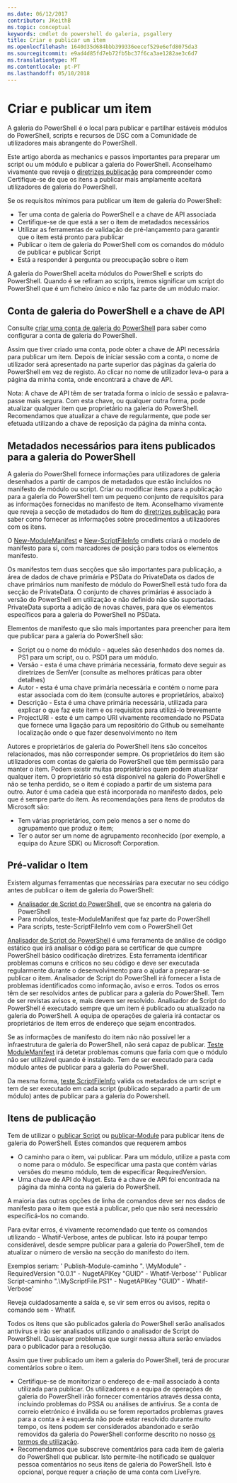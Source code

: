 ```yaml
---
ms.date: 06/12/2017
contributor: JKeithB
ms.topic: conceptual
keywords: cmdlet do powershell do galeria, psgallery
title: Criar e publicar um item
ms.openlocfilehash: 1640d35d684bbb399336eecef529e6efd8075da3
ms.sourcegitcommit: e9ad4d85fd7eb72fb5bc37f6ca3ae1282ae3c6d7
ms.translationtype: MT
ms.contentlocale: pt-PT
ms.lasthandoff: 05/10/2018
---
```

# <a name="creating-and-publishing-an-item"></a>Criar e publicar um item

A galeria do PowerShell é o local para publicar e partilhar estáveis módulos do PowerShell, scripts e recursos de DSC com a Comunidade de utilizadores mais abrangente do PowerShell.

Este artigo aborda as mechanics e passos importantes para preparar um script ou um módulo e publicar a galeria do PowerShell.
Aconselhamo vivamente que reveja o [diretrizes publicação](https://msdn.microsoft.com/en-us/powershell/gallery/psgallery/psgallery-PublishingGuidelines) para compreender como Certifique-se de que os itens a publicar mais amplamente aceitará utilizadores de galeria do PowerShell.

Se os requisitos mínimos para publicar um item de galeria do PowerShell:

- Ter uma conta de galeria do PowerShell e a chave de API associada
- Certifique-se de que está a ser o item de metadados necessários
- Utilizar as ferramentas de validação de pré-lançamento para garantir que o item está pronto para publicar
- Publicar o item de galeria do PowerShell com os comandos do módulo de publicar e publicar Script
- Está a responder à pergunta ou preocupação sobre o item

A galeria do PowerShell aceita módulos do PowerShell e scripts do PowerShell.
Quando é se refiram ao scripts, iremos significar um script do PowerShell que é um ficheiro único e não faz parte de um módulo maior.

## <a name="powershell-gallery-account-and-api-key"></a>Conta de galeria do PowerShell e a chave de API

Consulte [criar uma conta de galeria do PowerShell](https://msdn.microsoft.com/en-us/powershell/gallery/psgallery/psgallery_creating_an_account) para saber como configurar a conta de galeria do PowerShell.

Assim que tiver criado uma conta, pode obter a chave de API necessária para publicar um item.
Depois de iniciar sessão com a conta, o nome de utilizador será apresentado na parte superior das páginas da galeria do PowerShell em vez de registo.
Ao clicar no nome de utilizador leva-o para a página da minha conta, onde encontrará a chave de API.

Nota: A chave de API têm de ser tratada forma o início de sessão e palavra-passe mais segura.
Com esta chave, ou qualquer outra forma, pode atualizar qualquer item que proprietário na galeria do PowerShell.
Recomendamos que atualizar a chave de regularmente, que pode ser efetuada utilizando a chave de reposição da página da minha conta.

## <a name="required-metadata-for-items-published-to-the-powershell-gallery"></a>Metadados necessários para itens publicados para a galeria do PowerShell

A galeria do PowerShell fornece informações para utilizadores de galeria desenhados a partir de campos de metadados que estão incluídos no manifesto de módulo ou script.
Criar ou modificar itens para a publicação para a galeria do PowerShell tem um pequeno conjunto de requisitos para as informações fornecidas no manifesto de item.
Aconselhamo vivamente que reveja a secção de metadados do Item do [diretrizes publicação](https://msdn.microsoft.com/en-us/powershell/gallery/psgallery/psgallery-PublishingGuidelines) para saber como fornecer as informações sobre procedimentos a utilizadores com os itens.

O [New-ModuleManifest](https://msdn.microsoft.com/en-us/powershell/gallery/psget/module/ModuleManifest-Reference) e [New-ScriptFileInfo](https://msdn.microsoft.com/en-us/powershell/gallery/psget/script/psget_new-scriptfileinfo) cmdlets criará o modelo de manifesto para si, com marcadores de posição para todos os elementos manifesto.

Os manifestos tem duas secções que são importantes para publicação, a área de dados de chave primária e PSData do PrivateData os dados de chave primários num manifesto de módulo do PowerShell está tudo fora da secção de PrivateData.
O conjunto de chaves primárias é associado à versão do PowerShell em utilização e não definido não são suportadas.
PrivateData suporta a adição de novas chaves, para que os elementos específicos para a galeria do PowerShell no PSData.


Elementos de manifesto que são mais importantes para preencher para item que publicar para a galeria do PowerShell são:

- Script ou o nome do módulo - aqueles são desenhados dos nomes da. PS1 para um script, ou o. PSD1 para um módulo.
- Versão - esta é uma chave primária necessária, formato deve seguir as diretrizes de SemVer (consulte as melhores práticas para obter detalhes)
- Autor - esta é uma chave primária necessária e contém o nome para estar associada com do item (consulte autores e proprietários, abaixo)
- Descrição - Esta é uma chave primária necessária, utilizada para explicar o que faz este item e os requisitos para utilizá-lo brevemente
- ProjectURI - este é um campo URI vivamente recomendado no PSData que fornece uma ligação para um repositório do Github ou semelhante localização onde o que fazer desenvolvimento no item

Autores e proprietários de galeria do PowerShell itens são conceitos relacionados, mas não corresponder sempre.
Os proprietários do item são utilizadores com contas de galeria do PowerShell que têm permissão para manter o item. Podem existir muitas proprietários quem podem atualizar qualquer item.
O proprietário só está disponível na galeria do PowerShell e não se tenha perdido, se o item é copiado a partir de um sistema para outro.
Autor é uma cadeia que está incorporada no manifesto dados, pelo que é sempre parte do item.
As recomendações para itens de produtos da Microsoft são:

- Tem várias proprietários, com pelo menos a ser o nome do agrupamento que produz o item;
- Ter o autor ser um nome de agrupamento reconhecido (por exemplo, a equipa do Azure SDK) ou Microsoft Corporation.


## <a name="pre-validate-your-item"></a>Pré-validar o Item

Existem algumas ferramentas que necessárias para executar no seu código antes de publicar o item de galeria do PowerShell:

- [Analisador de Script do PowerShell](https://www.powershellgallery.com/packages/PSScriptAnalyzer/), que se encontra na galeria do PowerShell
- Para módulos, teste-ModuleManifest que faz parte do PowerShell
- Para scripts, teste-ScriptFileInfo vem com o PowerShell Get

[Analisador de Script do PowerShell](https://www.powershellgallery.com/packages/PSScriptAnalyzer/) é uma ferramenta de análise de código estático que irá analisar o código para se certificar de que cumpre PowerShell básico codificação diretrizes. Esta ferramenta identificar problemas comuns e críticos no seu código e deve ser executada regularmente durante o desenvolvimento para o ajudar a preparar-se publicar o item.
Analisador de Script do PowerShell irá fornecer a lista de problemas identificados como informação, aviso e erros.
Todos os erros têm de ser resolvidos antes de publicar para a galeria do PowerShell. Tem de ser revistas avisos e, mais devem ser resolvido.
Analisador de Script do PowerShell é executado sempre que um item é publicado ou atualizado na galeria do PowerShell.
A equipa de operações de galeria irá contactar os proprietários de item erros de endereço que sejam encontrados.

Se as informações de manifesto do item não não possível ler a infraestrutura de galeria do PowerShell, não será capaz de publicar.
[Teste ModuleManifest](https://msdn.microsoft.com/en-us/powershell/reference/5.1/microsoft.powershell.core/test-modulemanifest) irá detetar problemas comuns que faria com que o módulo não ser utilizável quando é instalado. Tem de ser executado para cada módulo antes de publicar para a galeria do PowerShell.

Da mesma forma, [teste ScriptFileInfo](https://msdn.microsoft.com/en-us/powershell/gallery/psget/script/psget_test-scriptfileinfo) valida os metadados de um script e tem de ser executado em cada script (publicado separado a partir de um módulo) antes de publicar para a galeria do Powershell.


## <a name="publishing-items"></a>Itens de publicação

Tem de utilizar o [publicar Script](https://msdn.microsoft.com/en-us/powershell/gallery/psget/script/psget_publish-script) ou [publicar-Module](https://msdn.microsoft.com/en-us/powershell/gallery/psget/module/psget_publish-module) para publicar itens de galeria do PowerShell.
Estes comandos que requerem ambos

- O caminho para o item, vai publicar. Para um módulo, utilize a pasta com o nome para o módulo. Se especificar uma pasta que contém várias versões do mesmo módulo, tem de especificar RequiredVersion.
- Uma chave de API do Nuget. Esta é a chave de API foi encontrada na página da minha conta na galeria do PowerShell.

A maioria das outras opções de linha de comandos deve ser nos dados de manifesto para o item que está a publicar, pelo que não será necessário especificá-los no comando.

Para evitar erros, é vivamente recomendado que tente os comandos utilizando - Whatif-Verbose, antes de publicar.
Isto irá poupar tempo considerável, desde sempre publicar para a galeria do PowerShell, tem de atualizar o número de versão na secção do manifesto do item.

Exemplos seriam: ' Publish-Module-caminho ". \MyModule" - RequiredVersion "0.0.1" - NugetAPIKey "GUID" - Whatif-Verbose' ' Publicar Script-caminho ".\MyScriptFile.PS1" - NugetAPIKey "GUID" - Whatif-Verbose'

Reveja cuidadosamente a saída e, se vir sem erros ou avisos, repita o comando sem - Whatif.

Todos os itens que são publicados galeria do PowerShell serão analisados antivírus e irão ser analisados utilizando o analisador de Script do PowerShell.
Quaisquer problemas que surgir nessa altura serão enviados para o publicador para a resolução.

Assim que tiver publicado um item a galeria do PowerShell, terá de procurar comentários sobre o item.

- Certifique-se de monitorizar o endereço de e-mail associado à conta utilizada para publicar.
Os utilizadores e a equipa de operações de galeria do PowerShell irão fornecer comentários através dessa conta, incluindo problemas do PSSA ou análises de antivírus.
Se a conta de correio eletrónico é inválida ou se forem reportados problemas graves para a conta e à esquerda não pode estar resolvido durante muito tempo, os itens podem ser considerados abandonado e serão removidos da galeria do PowerShell conforme descrito no nosso [os termos de utilização](https://www.powershellgallery.com/policies/Terms).
- Recomendamos que subscreve comentários para cada item de galeria do PowerShell que publicar.
Isto permite-lhe notificado se qualquer pessoa comentários no seus itens de galeria do PowerShell.
Isto é opcional, porque requer a criação de uma conta com LiveFyre.